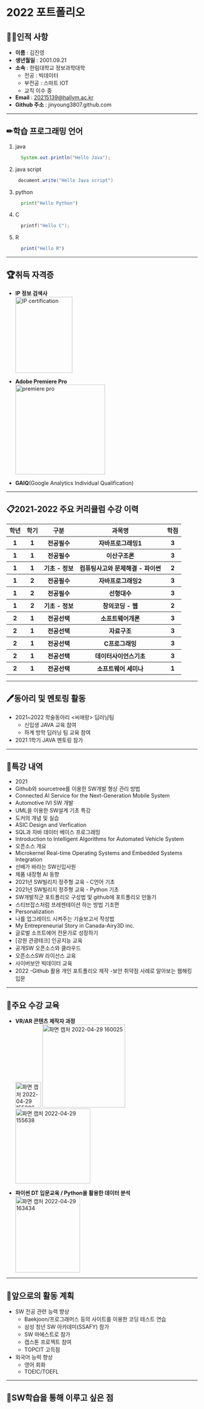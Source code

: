 
# 2022 포트폴리오

## 🧑‍🎓인적&nbsp;사항
- **이름** : 김진영 <br>
- **생년월일** : 2001.09.21<br>
- **소속** : 한림대학교 정보과학대학 <br>
  - 전공 : 빅데이터 <br>
  - 부전공 : 스마트 IOT <br>
  - 교직 이수 중 <br>
- **Email** : 20215139@hallym.ac.kr
- **Github 주소** : jinyoung3807.github.com
---

##  ✏학습 프로그래밍 언어
1. java
   ```java
     System.out.println("Hello Java");
   ```
2. java script
    ```java script
     document.write("Hello Java script")
     ``` 
4. python
   ```python
     print("Hello Python")
   ``` 
6. C
   ```c
     printf("Hello C");
   ```
7. R
   ```R
     print("Hello R")
   ``` 
---

## 🏆취득 자격증
- **IP 정보 검색사** <br>
  <img width="150" height = "200" alt="IP certification" src="https://user-images.githubusercontent.com/80821610/165900566-4276382a-4af8-45ce-8271-1ffe5a083c37.png">

- **Adobe Premiere Pro** <br>
  <img width="236" alt="premiere pro" src="https://user-images.githubusercontent.com/80821610/165899223-00e631dd-fc7f-47ca-b4a6-d3daad91330a.png">
  
- **GAIQ**(Google Analytics Individual Qualification) <br>
---
 
## 📋2021-2022 주요 커리큘럼 수강 이력

<table>
  <tr>
    <th>학년</th>
    <th>학기</th>
    <th>구분</th>
    <th>과목명</th>
    <th>학점</th>
  </tr>
  <tr>
    <th>1</th>
    <th>1</th>
    <th>전공필수</th>
    <th>자바프로그래밍1</th>
    <th>3</th>
  </tr>
  <tr>
    <th>1</th>
    <th>1</th>
    <th>전공필수</th>
    <th>이산구조론</th>
    <th>3</th>
  </tr>
  <tr>
    <th>1</th>
    <th>1</th>
    <th>기초 - 정보</th>
    <th>컴퓨팅사고와 문제해결 - 파이썬</th>
    <th>2</th>
  </tr>
  <tr>
    <th>1</th>
    <th>2</th>
    <th>전공필수</th>
    <th>자바프로그래밍2</th>
    <th>3</th>
  </tr>
  <tr>
    <th>1</th>
    <th>2</th>
    <th>전공필수</th>
    <th>선형대수</th>
    <th>3</th>
  </tr>
   <tr>
    <th>1</th>
    <th>2</th>
    <th>기초 - 정보</th>
    <th>창의코딩 - 웹</th>
    <th>2</th>
  </tr>
  <tr>
    <th>2</th>
    <th>1</th>
    <th>전공선택</th>
    <th>소프트웨어개론</th>
    <th>3</th>
  </tr>
  <tr>
    <th>2</th>
    <th>1</th>
    <th>전공선택</th>
    <th>자료구조</th>
    <th>3</th>
  </tr>
  <tr>
    <th>2</th>
    <th>1</th>
    <th>전공선택</th>
    <th>C프로그래밍</th>
    <th>3</th>
  </tr>
  <tr>
    <th>2</th>
    <th>1</th>
    <th>전공선택</th>
    <th>데이터사이언스기초</th>
    <th>3</th>
  </tr>
  <tr>
    <th>2</th>
    <th>1</th>
    <th>전공선택</th>
    <th>소프트웨어 세미나</th>
    <th>1</th>
  </tr>
</table>

---

## 🖊동아리 및 멘토링 활동
- 2021~2022 학술동아리 <씨애랑> 딥러닝팀
  - 신입생 JAVA 교육 참여
  - 하계 방학 딥러닝 팀 교육 참여
- 2021 1학기 JAVA 멘토링 참가
---

## 📄특강  내역
- 2021
 - Github와 sourcetree를 이용한 SW개발 형상 관리 방법
 - Connected AI Service for the Next-Generation Mobile System
 - Automotive IVI SW 개발
 - UML을 이용한 SW설계 기초 특강
 - 도커의 개념 및 실습
 - ASIC Design and Verfication
 - SQL과 자바 데이터 베이스 프로그래밍
 - Introduction to Intelligent Algorithms for Automated Vehicle System
 - 오픈소스 개요
 - Microkernel Real-time Operating Systems and Embedded Systems Integration
 - 선배가 바라는 SW신입사원
 - 제품 내장형 AI 동향
 - 2021년 SW빌리지 정주형 교육 - C언어 기초
 - 2021년 SW빌리지 정주형 교육 - Python 기초
 - SW개발직군 포트폴리오 구성법 및 github에 포트폴리오 만들기
 - 스티브잡스처럼 프레젠테이션 하는 방법 기초편
 - Personalization
 - 나를 업그레이드 시켜주는 기술보고서 작성법
 - My Entrepreneurial Story in Canada-Airy3D inc.
 - 글로벌 소프트에어 전문가로 성장하기
 - [강원 관광테크] 인공지능 교육
 - 공개SW 오픈소스와 클라우드
 - 오픈소스SW 라이선스 교육
 - 사이버보안 빅데이터 교육
- 2022
 -Github 활용 개인 포트폴리오 제작
 -보안 취약점 사례로 알아보는 웹해킹 입문
---

## 📄주요 수강 교육 
- **VR/AR 콘텐츠 제작자 과정** <br>
  <img width="67" alt="화면 캡처 2022-04-29 155306" src="https://user-images.githubusercontent.com/80821610/165899871-f3f7e767-dfea-4346-98d6-1196afcceb66.png"> <img width="218" alt="화면 캡처 2022-04-29 160025" src="https://user-images.githubusercontent.com/80821610/165899884-1577bcbc-dd9f-4e4d-996a-226db884d935.png"> <img width="197" alt="화면 캡처 2022-04-29 155638" src="https://user-images.githubusercontent.com/80821610/165899889-53166293-bfe7-4b6b-ba8c-4472a6cb24b6.png">

- **파이썬 DT 입문교육 / Python을 활용한 데이터 분석** <br>
  <img width="170" height = "200" alt="화면 캡처 2022-04-29 163434" src="https://user-images.githubusercontent.com/80821610/165902560-d8f9102f-1e82-4e89-a779-c39286067c35.png">
---

## 🤔앞으로의 활동 계획
- SW 전공 관련 능력 향상
  - Baekjoon/프로그래머스 등의 사이트를 이용한 코딩 테스트 연습
  - 삼성 청년 SW 아카데미(SSAFY) 참가
  - SW 마에스트로 참가
  - 캡스톤 프로젝트 참여
  - TOPCIT 고득점
- 외국어 능력 향상
  - 영어 회화 
  - TOEIC/TOEFL
---

## 🤔SW학습을 통해 이루고 싶은 점
